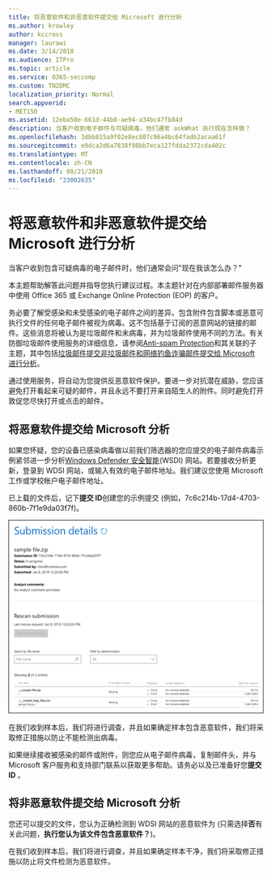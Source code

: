 ```yaml
---
title: 将恶意软件和非恶意软件提交给 Microsoft 进行分析
ms.author: krowley
author: kccross
manager: laurawi
ms.date: 3/14/2018
ms.audience: ITPro
ms.topic: article
ms.service: O365-seccomp
ms.custom: TN2DMC
localization_priority: Normal
search.appverid:
- MET150
ms.assetid: 12eba50e-661d-44b8-ae94-a34bc47fb84d
description: 当客户收到电子邮件与可疑病毒，他们通常 askWhat 执行现在怎样做？
ms.openlocfilehash: 3dbb815a9f02e8ec807c96a4bc64fadb2acaa61f
ms.sourcegitcommit: e9dca2d6a7838f98bb7eca127fdda2372cda402c
ms.translationtype: MT
ms.contentlocale: zh-CN
ms.lasthandoff: 08/21/2018
ms.locfileid: "23002635"
---
```

# <a name="submitting-malware-and-non-malware-to-microsoft-for-analysis"></a>将恶意软件和非恶意软件提交给 Microsoft 进行分析

当客户收到包含可疑病毒的电子邮件时，他们通常会问"现在我该怎么办？"
  
本主题帮助解答此问题并指导您执行建议过程。本主题针对在内部部署邮件服务器中使用 Office 365 或 Exchange Online Protection (EOP) 的客户。
  
务必要了解受感染和未受感染的电子邮件之间的差异。包含附件包含脚本或恶意可执行文件的任何电子邮件被视为病毒。这不包括基于订阅的恶意网站的链接的邮件。这些消息将被认为是垃圾邮件和未病毒，并为垃圾邮件使用不同的方法。有关防御垃圾邮件使用服务的详细信息，请参阅[Anti-spam Protection](http://technet.microsoft.com/library/d5c58b9d-c9a2-4f2e-b4aa-b202aa4d5e7d.aspx)和其关联的子主题，其中包括[垃圾邮件提交非垃圾邮件和网络钓鱼诈骗邮件提交给 Microsoft 进行分析](submit-spam-non-spam-and-phishing-scam-messages-to-microsoft-for-analysis.md)。 
  
通过使用服务，将自动为您提供反恶意软件保护。要进一步对抗潜在威胁，您应该避免打开看起来可疑的邮件，并且永远不要打开来自陌生人的附件。同时避免打开敦促您尽快打开或点击的邮件。
  
## <a name="submitting-malware-to-microsoft-for-analysis"></a>将恶意软件提交给 Microsoft 分析

如果您怀疑，您的设备已感染病毒做以前我们筛选器的您应提交的电子邮件病毒示例紧邻进一步分析[Windows Defender 安全智能](https://go.microsoft.com/fwlink/p/?LinkId=196858)(WSDI) 网站。若要接收分析更新，登录到 WDSI 网站，或输入有效的电子邮件地址。我们建议您使用 Microsoft 工作或学校帐户电子邮件地址。 
  
已上载的文件后，记下**提交 ID**创建您的示例提交 (例如，7c6c214b-17d4-4703-860b-7f1e9da03f7f)。 
  
![Windows Defender 安全智能网站中的提交详细信息](media/EOP-Malware-Protection-Center.png)
  
在我们收到样本后，我们将进行调查，并且如果确定样本包含恶意软件，我们将采取修正措施以防止不能检测出病毒。
  
如果继续接收被感染的邮件或附件，则您应从电子邮件病毒，复制邮件头，并与 Microsoft 客户服务和支持部门联系以获取更多帮助。请务必以及已准备好您**提交 ID** 。 
  
## <a name="submitting-non-malware-to-microsoft-for-analysis"></a>将非恶意软件提交给 Microsoft 分析

您还可以提交的文件，您认为正确检测到 WDSI 网站的恶意软件为 (只需选择**否**有关此问题，**执行您认为该文件包含恶意软件？**)。
  
在我们收到样本后，我们将进行调查，并且如果确定样本干净，我们将采取修正措施以防止将文件检测为恶意软件。
  


